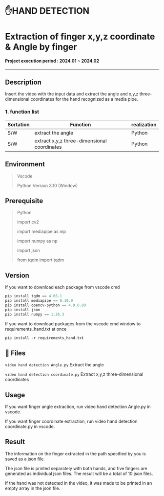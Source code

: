 # :hand:HAND DETECTION
# Extraction of finger x,y,z coordinate & Angle by finger 

#### Project execution period : 2024.01 ~ 2024.02

-----------------------
## Description
Insert the video with the input data and extract the angle and x,y,z three-dimensional coordinates for the hand recognized as a media pipe.

### 1. function list
|Sortation|Function|realization|
|------|---|---|
|S/W|extract the angle|Python|
|S/W|extract x,y,z three-dimensional coordinates|Python|

## Environment

> Vscode
> 
> Python Version 3.10 (Window)

## Prerequisite
> Python
> 
> import cv2
> 
> import mediapipe as mp
> 
>import numpy as np
> 
> import json
> 
> from tqdm import tqdm

## Version
If you want to download each package from vscode cmd
```python
pip install tqdm == 4.66.1
pip install mediapipe == 0.10.9
pip install opencv-python == 4.9.0.80
pip install json
pip install numpy == 1.26.3
```

If you want to download packages from the vscode cmd window to requirements_hand.txt at once
```python
pip install -r requirements_hand.txt
```

## :memo: Files
`video hand detection Angle.py` Extract the angle

`video hand detection coordinate.py` Extract x,y,z three-dimensional coordinates

## Usage 
If you want finger angle extraction, run video hand detection Angle.py in vscode.

If you want finger coordinate extraction, run video hand detection coordinate.py in vscode.

## Result
The information on the finger extracted in the path specified by you is saved as a json file.

The json file is printed separately with both hands, and five fingers are generated as individual json files. The result will be a total of 10 json files.

If the hand was not detected in the video, it was made to be printed in an empty array in the json file.

